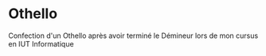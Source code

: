 # Othello
Confection d'un Othello après avoir terminé le Démineur lors de mon cursus en IUT Informatique
